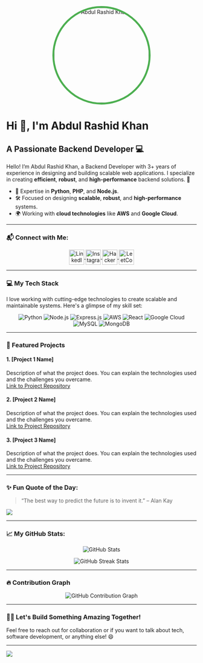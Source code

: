 <!-- Profile Image -->
<p align="center">
  <img src="https://your-image-url-here.com" alt="Abdul Rashid Khan" width="250" height="250" style="border-radius: 50%; border: 5px solid #4CAF50;" />
</p>

# Hi 👋, I'm Abdul Rashid Khan

## A Passionate Backend Developer 💻

Hello! I’m Abdul Rashid Khan, a Backend Developer with 3+ years of experience in designing and building scalable web applications. I specialize in creating **efficient**, **robust**, and **high-performance** backend solutions. 🚀

- 🔧 Expertise in **Python**, **PHP**, and **Node.js**.
- 🛠️ Focused on designing **scalable**, **robust**, and **high-performance** systems.
- 🌍 Working with **cloud technologies** like **AWS** and **Google Cloud**.

---

### 📬 Connect with Me:

<p align="center">
  <a href="https://www.linkedin.com/in/abdul-rashid-khan-maitla11" target="blank">
    <img align="center" src="https://raw.githubusercontent.com/rahuldkjain/github-profile-readme-generator/master/src/images/icons/Social/linked-in-alt.svg" alt="LinkedIn" height="40" width="40" />
  </a>
  <a href="https://instagram.com/_rashidkhan11" target="blank">
    <img align="center" src="https://raw.githubusercontent.com/rahuldkjain/github-profile-readme-generator/master/src/images/icons/Social/instagram.svg" alt="Instagram" height="40" width="40" />
  </a>
  <a href="https://www.hackerrank.com/rashid_khan_mai2" target="blank">
    <img align="center" src="https://raw.githubusercontent.com/rahuldkjain/github-profile-readme-generator/master/src/images/icons/Social/hackerrank.svg" alt="HackerRank" height="40" width="40" />
  </a>
  <a href="https://www.leetcode.com/wolfthethunder" target="blank">
    <img align="center" src="https://raw.githubusercontent.com/rahuldkjain/github-profile-readme-generator/master/src/images/icons/Social/leet-code.svg" alt="LeetCode" height="40" width="40" />
  </a>
</p>

---

### 💻 My Tech Stack

I love working with cutting-edge technologies to create scalable and maintainable systems. Here's a glimpse of my skill set:

<p align="center">
  <img src="https://img.shields.io/badge/Python-3670A0?style=for-the-badge&logo=python&logoColor=ffdd54" alt="Python" />
  <img src="https://img.shields.io/badge/Node.js-6DA55F?style=for-the-badge&logo=node.js&logoColor=white" alt="Node.js" />
  <img src="https://img.shields.io/badge/Express.js-404d59?style=for-the-badge&logo=express&logoColor=%2361DAFB" alt="Express.js" />
  <img src="https://img.shields.io/badge/AWS-%23FF9900.svg?style=for-the-badge&logo=amazon-aws&logoColor=white" alt="AWS" />
  <img src="https://img.shields.io/badge/React-20232A?style=for-the-badge&logo=react&logoColor=61DAFB" alt="React" />
  <img src="https://img.shields.io/badge/Google%20Cloud-4285F4?style=for-the-badge&logo=google-cloud&logoColor=white" alt="Google Cloud" />
  <img src="https://img.shields.io/badge/MySQL-4479A1?style=for-the-badge&logo=mysql&logoColor=white" alt="MySQL" />
  <img src="https://img.shields.io/badge/MongoDB-%234ea94b.svg?style=for-the-badge&logo=mongodb&logoColor=white" alt="MongoDB" />
</p>

---

### 🚀 Featured Projects

#### 1. **[Project 1 Name]**  
Description of what the project does. You can explain the technologies used and the challenges you overcame.  
[Link to Project Repository](#)

#### 2. **[Project 2 Name]**  
Description of what the project does. You can explain the technologies used and the challenges you overcame.  
[Link to Project Repository](#)

#### 3. **[Project 3 Name]**  
Description of what the project does. You can explain the technologies used and the challenges you overcame.  
[Link to Project Repository](#)

---

### ✨ Fun Quote of the Day:

> “The best way to predict the future is to invent it.” – Alan Kay

![](https://quotes-github-readme.vercel.app/api?type=horizontal&theme=radical)

---

### 📈 My GitHub Stats:

<p align="center">
  <img src="https://github-readme-stats.vercel.app/api?username=wolftheThunder&show_icons=true&hide_title=true&hide_border=true&count_private=true&theme=dark" alt="GitHub Stats" />
</p>

<p align="center">
  <img src="https://github-readme-streak-stats.herokuapp.com/?user=wolftheThunder&theme=radical&hide_border=true" alt="GitHub Streak Stats" />
</p>

---

### 🔥 Contribution Graph

<p align="center">
  <img src="https://activity-graph.herokuapp.com/graph?username=wolftheThunder&theme=dracula&hide_border=true" alt="GitHub Contribution Graph" />
</p>

---

### 👨‍💻 Let's Build Something Amazing Together!

Feel free to reach out for collaboration or if you want to talk about tech, software development, or anything else! 😄

---

[![](https://visitcount.itsvg.in/api?id=wolftheThunder&icon=0&color=0)](https://visitcount.itsvg.in)

